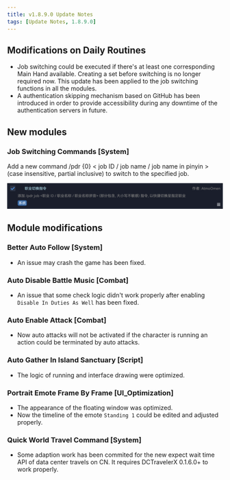 ```yaml
---
title: v1.8.9.0 Update Notes
tags: [Update Notes, 1.8.9.0]
---
```


## Modifications on Daily Routines

- Job switching could be executed if there's at least one corresponding Main Hand available. Creating a set before switching is no longer required now. This update has been applied to the job switching functions in all the modules.
- A authentication skipping mechanism based on GitHub has been introduced in order to provide accessibility during any downtime of the authentication servers in future.

## New modules

### Job Switching Commands [System]

Add a new command /pdr {0} < job ID / job name / job name in pinyin > (case insensitive, partial inclusive) to switch to the specified job.

![JobSwitchCommand](/assets/Changelog/1.8.9.0/JobSwitchCommand.png)

## Module modifications

### Better Auto Follow [System]

- An issue may crash the game has been fixed.

### Auto Disable Battle Music [Combat]

- An issue that some check logic didn't work properly after enabling `Disable In Duties As Well` has been fixed.

### Auto Enable Attack [Combat]

- Now auto attacks will not be activated if the character is running an action could be terminated by auto attacks.

### Auto Gather In Island Sanctuary  [Script]

- The logic of running and interface drawing were optimized.

### Portrait Emote Frame By Frame [UI_Optimization]

- The appearance of the floating window was optimized.
- Now the timeline of the emote `Standing 1` could be edited and adjusted properly.

### Quick World Travel Command [System]

- Some adaption work has been commited for the new expect wait time API of data center travels on CN. It requires DCTravelerX 0.1.6.0+ to work properly.